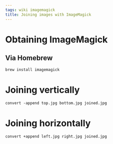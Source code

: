 ```yaml
---
tags: wiki imagemagick
title: Joining images with ImageMagick
---
```


# Obtaining ImageMagick

## Via Homebrew

```sh
brew install imagemagick
```

# Joining vertically

```
convert -append top.jpg bottom.jpg joined.jpg
```

# Joining horizontally

```
convert +append left.jpg right.jpg joined.jpg
```
